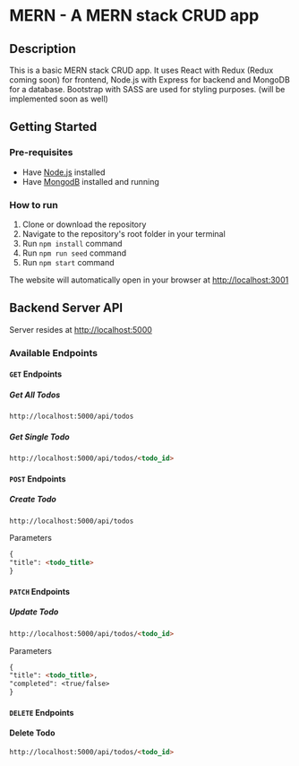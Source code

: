 # MERN - A MERN stack CRUD app

## Description

This is a basic MERN stack CRUD app.
It uses React with Redux (Redux coming soon) for frontend, Node.js with Express for backend and MongoDB for a database.
Bootstrap with SASS are used for styling purposes. (will be implemented soon as well)

## Getting Started

### Pre-requisites

- Have [Node.js](https://nodejs.org/en/) installed
- Have [MongodB](https://www.mongodb.com/download-center/community) installed and running

### How to run

1. Clone or download the repository
2. Navigate to the repository's root folder in your terminal
3. Run `npm install` command
4. Run `npm run seed` command
5. Run `npm start` command

The website will automatically open in your browser at [http://localhost:3001](http://localhost:3001)

## Backend Server API

Server resides at [http://localhost:5000](http://localhost:5000)

### Available Endpoints

#### `GET` Endpoints

##### Get All Todos

```markdown
http://localhost:5000/api/todos
```

##### Get Single Todo

```markdown
http://localhost:5000/api/todos/<todo_id>
```

#### `POST` Endpoints

##### Create Todo

```markdown
http://localhost:5000/api/todos
```

Parameters

```markdown
{
"title": <todo_title>
}
```

#### `PATCH` Endpoints

##### Update Todo

```markdown
http://localhost:5000/api/todos/<todo_id>
```

Parameters

```markdown
{
"title": <todo_title>,
"completed": <true/false>
}
```

#### `DELETE` Endpoints

#### Delete Todo

```markdown
http://localhost:5000/api/todos/<todo_id>
```
